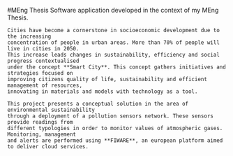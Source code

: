 #MEng Thesis
Software application developed in the context of my MEng Thesis.
	
	Cities have become a cornerstone in socioeconomic development due to the increasing 
	concentration of people in urban areas. More than 70% of people will live in cities in 2050. 
	This increase leads changes in sustainability, efficiency and social progress contextualised 
	under the concept **Smart City**. This concept gathers initiatives and strategies focused on 
	improving citizens quality of life, sustainability and efficient management of resources, 
	innovating in materials and models with technology as a tool.
	
	This project presents a conceptual solution in the area of environmental sustainability 
	through a deployment of a pollution sensors network. These sensors provide readings from 
	different typologies in order to monitor values of atmospheric gases. Monitoring, management 
	and alerts are performed using **FIWARE**, an european platform aimed to deliver cloud services.
